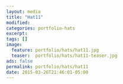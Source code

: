 ```yaml
---
layout: media
title: "Hat11"
modified:
categories: portfolio-hats
excerpt:
tags: []
image:
  feature: portfolio/hats/hat11.jpg
  teaser:  portfolio/hats/hat11-teaser.jpg
ads: false
permalink: portfolio/hats/hat11
date: 2015-03-26T21:46:01-05:00
---
```



